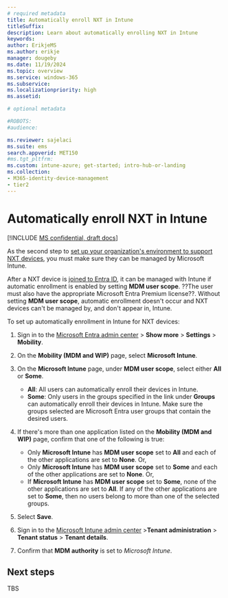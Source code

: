 ```yaml
---
# required metadata
title: Automatically enroll NXT in Intune
titleSuffix:
description: Learn about automatically enrolling NXT in Intune
keywords:
author: ErikjeMS 
ms.author: erikje
manager: dougeby
ms.date: 11/19/2024
ms.topic: overview
ms.service: windows-365
ms.subservice:
ms.localizationpriority: high
ms.assetid: 

# optional metadata

#ROBOTS:
#audience:

ms.reviewer: sajelaci
ms.suite: ems
search.appverid: MET150
#ms.tgt_pltfrm:
ms.custom: intune-azure; get-started; intro-hub-or-landing
ms.collection:
- M365-identity-device-management
- tier2
---
```


# Automatically enroll NXT in Intune

[!INCLUDE [MS confidential, draft docs](../includes/draft-doc.md)]

As the second step to [set up your organization's environment to support NXT devices](deployment-overview.md), you must make sure they can be managed by Microsoft Intune.

After a NXT device is [joined to Entra ID](join-microsoft-entra.md), it can be managed with Intune if automatic enrollment is enabled by setting **MDM user scope**. ??The user must also have the appropriate Microsoft Entra Premium license??. Without setting **MDM user scope**, automatic enrollment doesn't occur and NXT devices can't be managed by, and don't appear in, Intune.

To set up automatically enrollment in Intune for NXT devices:

1. Sign in to the [Microsoft Entra admin center](https://aad.portal.azure.com/) > **Show more** > **Settings** > **Mobility**.
2. On the **Mobility (MDM and WIP)** page, select **Microsoft Intune**.
3. On the **Microsoft Intune** page, under **MDM user scope**, select either **All** or **Some**.

   - **All**: All users can automatically enroll their devices in Intune.
   - **Some**: Only users in the groups specified in the link under **Groups** can automatically enroll their devices in Intune. Make sure the groups selected are Microsoft Entra user groups that contain the desired users.

4. If there's more than one application listed on the **Mobility (MDM and WIP)** page, confirm that one of the following is true:

    - Only **Microsoft Intune** has **MDM user scope** set to **All** and each of the other applications are set to **None**. Or,
    - Only **Microsoft Intune** has **MDM user scope** set to **Some** and each of the other applications are set to **None**. Or,
    - If **Microsoft Intune** has **MDM user scope** set to **Some**, none of the other applications are set to **All**. If any of the other applications are set to **Some**, then no users belong to more than one of the selected groups.

5. Select **Save**.
6. Sign in to the [Microsoft Intune admin center](https://go.microsoft.com/fwlink/?linkid=2109431) >**Tenant administration** > **Tenant status** > **Tenant details**.
7. Confirm that **MDM authority** is set to *Microsoft Intune*.

<!-- ########################## -->
## Next steps

TBS